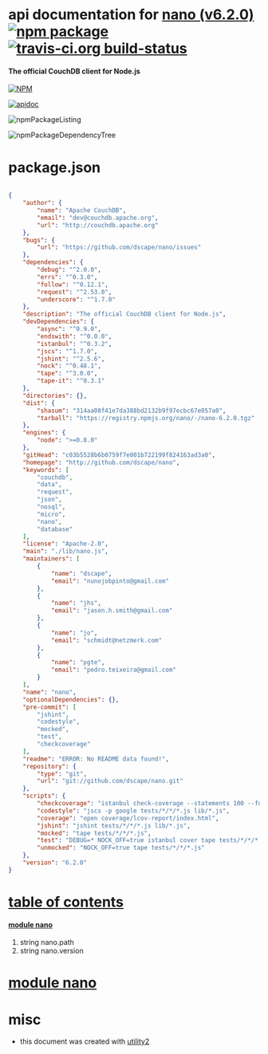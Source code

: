 # api documentation for  [nano (v6.2.0)](http://github.com/dscape/nano)  [![npm package](https://img.shields.io/npm/v/npmdoc-nano.svg?style=flat-square)](https://www.npmjs.org/package/npmdoc-nano) [![travis-ci.org build-status](https://api.travis-ci.org/npmdoc/node-npmdoc-nano.svg)](https://travis-ci.org/npmdoc/node-npmdoc-nano)
#### The official CouchDB client for Node.js

[![NPM](https://nodei.co/npm/nano.png?downloads=true)](https://www.npmjs.com/package/nano)

[![apidoc](https://npmdoc.github.io/node-npmdoc-nano/build/screenCapture.buildNpmdoc.browser._2Fhome_2Ftravis_2Fbuild_2Fnpmdoc_2Fnode-npmdoc-nano_2Ftmp_2Fbuild_2Fapidoc.html.png)](https://npmdoc.github.io/node-npmdoc-nano/build..beta..travis-ci.org/apidoc.html)

![npmPackageListing](https://npmdoc.github.io/node-npmdoc-nano/build/screenCapture.npmPackageListing.svg)

![npmPackageDependencyTree](https://npmdoc.github.io/node-npmdoc-nano/build/screenCapture.npmPackageDependencyTree.svg)



# package.json

```json

{
    "author": {
        "name": "Apache CouchDB",
        "email": "dev@couchdb.apache.org",
        "url": "http://couchdb.apache.org"
    },
    "bugs": {
        "url": "https://github.com/dscape/nano/issues"
    },
    "dependencies": {
        "debug": "^2.0.0",
        "errs": "^0.3.0",
        "follow": "^0.12.1",
        "request": "^2.53.0",
        "underscore": "^1.7.0"
    },
    "description": "The official CouchDB client for Node.js",
    "devDependencies": {
        "async": "^0.9.0",
        "endswith": "^0.0.0",
        "istanbul": "^0.3.2",
        "jscs": "^1.7.0",
        "jshint": "^2.5.6",
        "nock": "^0.48.1",
        "tape": "^3.0.0",
        "tape-it": "^0.3.1"
    },
    "directories": {},
    "dist": {
        "shasum": "314aa08f41e7da388bd2132b9f97ecbc67e057a0",
        "tarball": "https://registry.npmjs.org/nano/-/nano-6.2.0.tgz"
    },
    "engines": {
        "node": ">=0.8.0"
    },
    "gitHead": "c03b5528b6b0759f7e001b722199f824163ad3a0",
    "homepage": "http://github.com/dscape/nano",
    "keywords": [
        "couchdb",
        "data",
        "request",
        "json",
        "nosql",
        "micro",
        "nano",
        "database"
    ],
    "license": "Apache-2.0",
    "main": "./lib/nano.js",
    "maintainers": [
        {
            "name": "dscape",
            "email": "nunojobpinto@gmail.com"
        },
        {
            "name": "jhs",
            "email": "jason.h.smith@gmail.com"
        },
        {
            "name": "jo",
            "email": "schmidt@netzmerk.com"
        },
        {
            "name": "pgte",
            "email": "pedro.teixeira@gmail.com"
        }
    ],
    "name": "nano",
    "optionalDependencies": {},
    "pre-commit": [
        "jshint",
        "codestyle",
        "mocked",
        "test",
        "checkcoverage"
    ],
    "readme": "ERROR: No README data found!",
    "repository": {
        "type": "git",
        "url": "git://github.com/dscape/nano.git"
    },
    "scripts": {
        "checkcoverage": "istanbul check-coverage --statements 100 --functions 100 --lines 100 --branches 100",
        "codestyle": "jscs -p google tests/*/*/*.js lib/*.js",
        "coverage": "open coverage/lcov-report/index.html",
        "jshint": "jshint tests/*/*/*.js lib/*.js",
        "mocked": "tape tests/*/*/*.js",
        "test": "DEBUG=* NOCK_OFF=true istanbul cover tape tests/*/*/*.js",
        "unmocked": "NOCK_OFF=true tape tests/*/*/*.js"
    },
    "version": "6.2.0"
}
```



# <a name="apidoc.tableOfContents"></a>[table of contents](#apidoc.tableOfContents)

#### [module nano](#apidoc.module.nano)
1.  string <span class="apidocSignatureSpan">nano.</span>path
1.  string <span class="apidocSignatureSpan">nano.</span>version



# <a name="apidoc.module.nano"></a>[module nano](#apidoc.module.nano)



# misc
- this document was created with [utility2](https://github.com/kaizhu256/node-utility2)
